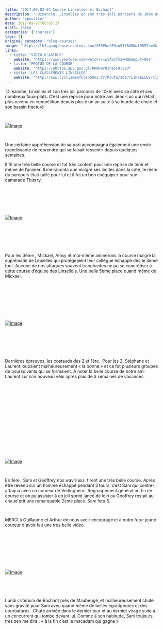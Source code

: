 ```yaml
---
title: "2017.09.03-04 Course Linselles et Bachant"
description: " Dimanche, Linselles et son très joli parcours de 10km avec sa côte et ses nombreux faux-plats. C’est une reprise pour notre ami Jean-Luc qui n’était plus revenu en compétition depuis plus d’un an suite à sa lourde de chute et son bassin fracturé"
author: "vpoullier"
date: 2017-09-07T06:05:27
draft: false
categories: ["courses"]
tags: []
original_category: "blog-courses"
image: "https://lh3.googleusercontent.com/GFRPknGFHzo97t5GMWwfD55TsmXk--QMX8yy3RoJ-UYs4LIHwvWRlZgvlMy_1Ixs5PQ_oVK15dNlVHUERyRIHJ32r93MivAyqKxOw9jZjcVZk46HUTv1S31Q3QM16mo7XQyI4JMHjX2lkoLu-eGWqIutJNmij8K_cn-R4ZWX9ldaOyKIdEN70eyV5nLJpHojmPzr6ywbgUF8caUVKmSabo9Ut7Ct0IRDuhcgrU4TMhJIHsBJ1ZAUHX4DuvzLz1qs4ix8YOyt13FEdIKpZCIqWc7MxC4mVrxN6cms_mSdDAequaXsDbXqnxMpzWUFyK9xLB7D3Yg-2W5NloEL4Z6A0sRnEpfnU4t3fpwZR3e_ejomUf8eQIo1PAVGU9yCSk2TF9PMaup7fW164_1lRdB-wwaIDikZwGhtl4Xk9qYCzo4ID2GjyZvFSOHGLa4oeII2GxLPIZE-kJaoFuCG3BsYJQTacbZQyN-YPXlBIgjn8ckp7sJfgTlO3SltFX1OC669tM0sEY1tDpx1lPFBTzfHeFqeXfb_fSGQbb1j_A0CqFl2V6HqD6dlNOfvwbsWJxIj4yk-l8aIFIfU5yuM-FVDiXBpcs2FWBhhXANnhsuUiScE52C9LCj_T-CCKjtXaxsuOXibMsZaN6Koxp92TH7_I8xxHpfxT_79PQ=w960-h540-no"
links:
  - title: "VIDEO D'ARTHUR"
    website: "https://www.youtube.com/watch?v=wYASCfmawMQ&amp;t=80s"
  - title: "PHOTOS DE LA COURSE"
    website: "https://photos.app.goo.gl/RKWH9rRiheoCRT383"
  - title: "LES CLASSEMENTS LINSELLES"
    website: "http://www.cyclismeufolep5962.fr/Route/2017/LINSELLES/Classements.pdf"
---
```


&nbsp;Dimanche, Linselles et son très joli parcours de 10km avec sa côte et ses nombreux faux-plats. C’est une reprise pour notre ami Jean-Luc qui n’était plus revenu en compétition depuis plus d’un an suite à sa lourde de chute et son bassin fracturé

<!--more-->

&nbsp;

[![Image](https://lh3.googleusercontent.com/GFRPknGFHzo97t5GMWwfD55TsmXk--QMX8yy3RoJ-UYs4LIHwvWRlZgvlMy_1Ixs5PQ_oVK15dNlVHUERyRIHJ32r93MivAyqKxOw9jZjcVZk46HUTv1S31Q3QM16mo7XQyI4JMHjX2lkoLu-eGWqIutJNmij8K_cn-R4ZWX9ldaOyKIdEN70eyV5nLJpHojmPzr6ywbgUF8caUVKmSabo9Ut7Ct0IRDuhcgrU4TMhJIHsBJ1ZAUHX4DuvzLz1qs4ix8YOyt13FEdIKpZCIqWc7MxC4mVrxN6cms_mSdDAequaXsDbXqnxMpzWUFyK9xLB7D3Yg-2W5NloEL4Z6A0sRnEpfnU4t3fpwZR3e_ejomUf8eQIo1PAVGU9yCSk2TF9PMaup7fW164_1lRdB-wwaIDikZwGhtl4Xk9qYCzo4ID2GjyZvFSOHGLa4oeII2GxLPIZE-kJaoFuCG3BsYJQTacbZQyN-YPXlBIgjn8ckp7sJfgTlO3SltFX1OC669tM0sEY1tDpx1lPFBTzfHeFqeXfb_fSGQbb1j_A0CqFl2V6HqD6dlNOfvwbsWJxIj4yk-l8aIFIfU5yuM-FVDiXBpcs2FWBhhXANnhsuUiScE52C9LCj_T-CCKjtXaxsuOXibMsZaN6Koxp92TH7_I8xxHpfxT_79PQ=w960-h540-no)](https://lh3.googleusercontent.com/GFRPknGFHzo97t5GMWwfD55TsmXk--QMX8yy3RoJ-UYs4LIHwvWRlZgvlMy_1Ixs5PQ_oVK15dNlVHUERyRIHJ32r93MivAyqKxOw9jZjcVZk46HUTv1S31Q3QM16mo7XQyI4JMHjX2lkoLu-eGWqIutJNmij8K_cn-R4ZWX9ldaOyKIdEN70eyV5nLJpHojmPzr6ywbgUF8caUVKmSabo9Ut7Ct0IRDuhcgrU4TMhJIHsBJ1ZAUHX4DuvzLz1qs4ix8YOyt13FEdIKpZCIqWc7MxC4mVrxN6cms_mSdDAequaXsDbXqnxMpzWUFyK9xLB7D3Yg-2W5NloEL4Z6A0sRnEpfnU4t3fpwZR3e_ejomUf8eQIo1PAVGU9yCSk2TF9PMaup7fW164_1lRdB-wwaIDikZwGhtl4Xk9qYCzo4ID2GjyZvFSOHGLa4oeII2GxLPIZE-kJaoFuCG3BsYJQTacbZQyN-YPXlBIgjn8ckp7sJfgTlO3SltFX1OC669tM0sEY1tDpx1lPFBTzfHeFqeXfb_fSGQbb1j_A0CqFl2V6HqD6dlNOfvwbsWJxIj4yk-l8aIFIfU5yuM-FVDiXBpcs2FWBhhXANnhsuUiScE52C9LCj_T-CCKjtXaxsuOXibMsZaN6Koxp92TH7_I8xxHpfxT_79PQ=w960-h540-no)

&nbsp;

Une certaine appréhension de sa part accompagna également une envie grandissante de reprendre qui se faisait ressentir depuis quelques semaines.

Il fit une très belle course et fut très content pour une reprise de tenir et même de l’animer. Il me raconta que malgré ses limites dans la côte, le reste du parcours était taillé pour lui et il fut un bon coéquipier pour son camarade Thierry.

&nbsp;

&nbsp;

&nbsp;

[![Image](https://lh3.googleusercontent.com/oI8OXHjdTKXgOAUHbSODmLMggmB22tGfpLtHekPd5Qi8rfCG7r-1LAvJFWXn90rUqtlm1t7M7QyATZMZhcG27U-O-_bqnzb4XL2HMsTqxbFcN88-JmZafV-EPEQMKebU7jijk_0hDxcRyBpWYmtuQf82iUAZUX5yWz8in7dImOxhIv2goDvhGni2CnIqxhFR_RrUtyXsxo8fWVFVVZTrVKdBKtW-iBZhffyDi7zYE6MvmK9gvcHSusK1xYnF6xsbaYNArwKVB8ivW-bFQZHU2xZbx8QTxd-7vMbiQ6XTUYYRsAirJ_VlfPHPFRPqY35gYbDkHAi90yPvG0d8AlvkxnUJjXM320iqxdwG77WV1C2TCKgdO2Guol88KGMz-yojJCe-EyrTkrfjewDK8l9DD1WFHTmi31w1I-v2t2fmEC3CuwNwzKWiQmXZyaQJGIKQxmw76vVA-ROdw8f72gKeaj93taRI14LM5IO5eVT9RXev-HGTp3eCoMIuyFwx09dEuuShALb0k15ojsPS40XWABfGgwDlqtRpFgfl9cGC9YbRt6J0vRihJ9tKk3czylaoH08N70groL9R8yZckahBSFtfllaMRB_nKEPlIQGsFKsxyMeaMipQmYjubYnCCfR9GdfP0Ap_8gwY8AyS5dd_9rxplpuSs4W07Q=w960-h540-no)](https://lh3.googleusercontent.com/oI8OXHjdTKXgOAUHbSODmLMggmB22tGfpLtHekPd5Qi8rfCG7r-1LAvJFWXn90rUqtlm1t7M7QyATZMZhcG27U-O-_bqnzb4XL2HMsTqxbFcN88-JmZafV-EPEQMKebU7jijk_0hDxcRyBpWYmtuQf82iUAZUX5yWz8in7dImOxhIv2goDvhGni2CnIqxhFR_RrUtyXsxo8fWVFVVZTrVKdBKtW-iBZhffyDi7zYE6MvmK9gvcHSusK1xYnF6xsbaYNArwKVB8ivW-bFQZHU2xZbx8QTxd-7vMbiQ6XTUYYRsAirJ_VlfPHPFRPqY35gYbDkHAi90yPvG0d8AlvkxnUJjXM320iqxdwG77WV1C2TCKgdO2Guol88KGMz-yojJCe-EyrTkrfjewDK8l9DD1WFHTmi31w1I-v2t2fmEC3CuwNwzKWiQmXZyaQJGIKQxmw76vVA-ROdw8f72gKeaj93taRI14LM5IO5eVT9RXev-HGTp3eCoMIuyFwx09dEuuShALb0k15ojsPS40XWABfGgwDlqtRpFgfl9cGC9YbRt6J0vRihJ9tKk3czylaoH08N70groL9R8yZckahBSFtfllaMRB_nKEPlIQGsFKsxyMeaMipQmYjubYnCCfR9GdfP0Ap_8gwY8AyS5dd_9rxplpuSs4W07Q=w960-h540-no)

&nbsp;

&nbsp;

&nbsp;

Pour les 3ème , Mickael, Alexy et moi-même animerons la course malgré la suprématie de Linselles qui protégeaient leur collègue échappé dès le 3ème tour. Aucune de nos attaques souvent tranchantes ne pu se concrétiser à cette course d’équipe des Linsellois. Une belle 5ème place quand même de Mickael.

&nbsp;

&nbsp;

&nbsp;

&nbsp;

[![Image](https://lh3.googleusercontent.com/hB6Kpt7XQJ8Qop-4PjXMvetYPNfoGRlQ18CvdvWeB8vMatX6-GMWxSbSNnujIYqKTCuYXUUESR3VRlyLcIW7e1Wq_1Ukmxk0AuWQ6BkmQRsMwnQYE1H0lhfMzFG3YgllNeZoSdr4HQT6ya7JYSy3ANyYtjHSmUCCddbYvgEx1p2wL8HGWZSjE4kvCTpRua4gsDluh-UgGk6obKLxqHDDRjNvU5B6IY210rRnZMUxLYJDBWZs0DD5_mZJNplgfb_gTbGtlFSYVgus4RnZmJJbgXwKPFDc0g_ApLV7b22W_nRFrsD3NK80U5iRQfHRoOK_JvnE8WEuUIssDrU1DGcLVooA0sN4XxDdqdGIxMkw3RcOSWbcD682QY1BQBX-YU37jtCyH29cTndmvjkh72aYQ4dmiAbCX-rhG6wER18Ctxi5S7fOUvFd4wLpicq-VqIo9xF2KPVaLe29ImKP02cOqT9SuQs42M8fjwdNccZ-K_q8RCXFfV2ggkaVhU17_WPvh3e3swe00FSbW3x6jDQHTQk_bp2PX9xrST5-v2x2E1Jo8ySvqYDGDIbiilauJ17UU5xNkd7ZLjpkURM2Pi4it7bWxsjNWoYlPwE87GG_bzn1Se_neEYAYJIGwTBUak8ab3aHwIyN7yOG0rkxMXuKV2gJbyncdnQpqA=w434-h770-no)](https://lh3.googleusercontent.com/hB6Kpt7XQJ8Qop-4PjXMvetYPNfoGRlQ18CvdvWeB8vMatX6-GMWxSbSNnujIYqKTCuYXUUESR3VRlyLcIW7e1Wq_1Ukmxk0AuWQ6BkmQRsMwnQYE1H0lhfMzFG3YgllNeZoSdr4HQT6ya7JYSy3ANyYtjHSmUCCddbYvgEx1p2wL8HGWZSjE4kvCTpRua4gsDluh-UgGk6obKLxqHDDRjNvU5B6IY210rRnZMUxLYJDBWZs0DD5_mZJNplgfb_gTbGtlFSYVgus4RnZmJJbgXwKPFDc0g_ApLV7b22W_nRFrsD3NK80U5iRQfHRoOK_JvnE8WEuUIssDrU1DGcLVooA0sN4XxDdqdGIxMkw3RcOSWbcD682QY1BQBX-YU37jtCyH29cTndmvjkh72aYQ4dmiAbCX-rhG6wER18Ctxi5S7fOUvFd4wLpicq-VqIo9xF2KPVaLe29ImKP02cOqT9SuQs42M8fjwdNccZ-K_q8RCXFfV2ggkaVhU17_WPvh3e3swe00FSbW3x6jDQHTQk_bp2PX9xrST5-v2x2E1Jo8ySvqYDGDIbiilauJ17UU5xNkd7ZLjpkURM2Pi4it7bWxsjNWoYlPwE87GG_bzn1Se_neEYAYJIGwTBUak8ab3aHwIyN7yOG0rkxMXuKV2gJbyncdnQpqA=w434-h770-no)

&nbsp;

&nbsp;

&nbsp;

Dernières épreuves, les costauds des 2 et 1ère. &nbsp;Pour les 2, Stéphane et Laurent loupaient malheureusement «&nbsp;la bonne&nbsp;» et ce fut plusieurs groupes de poursuivants qui se formaient. A noter la belle course de notre ami Laurent sur son nouveau vélo après plus de 3 semaines de vacances.

&nbsp;

&nbsp;

&nbsp;

&nbsp;

&nbsp;

&nbsp;

&nbsp;

&nbsp;

[![Image](https://lh3.googleusercontent.com/vmb5h6r5w-qnj5_Lm9aN9chwkffOM_HJtYvvxp8zZGRvfhN-qFHZ2FfLqgSA7FPiArAcM1vRQV-eY74XJ8xLdOZQ1fkXTcysWkvhVYJiNnTjPU8WeN2QEtQU9fNe4vPR4AjV0C4-083cShofey-ViDMdc_cSK_ILLyYSPx-rUvbMymQTjjruXt8P2HSm9mCShl5oT8ECiXXgZgt-xiV1gfzhwbGRaRrjX85jlqM90g-Qo-9cKffwKzMmBh7UhZgFkREKKrGDZcnK7Km9qnOekeh1EkDfJm8IiwOg1RLcu9RO7dfH47kDqHE2C38pNWIVoXe7MCBRX-rCyeljGw-muxuq64I43iH9y4oAC5dxfO7k2_RK7t48ymidWZoU5zH6Uiej-fAkKlZ6wtwckr3syuWHJM6pjs1rIiGu4yAN1bCotUP7_uQuTajfKVrH_jXlG_IYkUhx4JFZyr5SYfeh4rKram7JfLk-7fLTTFSgW5c8shqFV5P1VwqF_GQVJ4gGzgeacF0qG6ypdGICmShH4jLd0cq2KlNWIzS6_RMwQ4bTsHN4kgvtc6s0GVlsZGbTxbCeL5toczSv8Ugubk01SSVmtwjBChjIDriUifX0IEHusL1Yzg6580A23ESvuaDaKpSlLebdqANTPMiOV234MjVXqGbrNwFKeQ=w960-h540-no)](https://lh3.googleusercontent.com/vmb5h6r5w-qnj5_Lm9aN9chwkffOM_HJtYvvxp8zZGRvfhN-qFHZ2FfLqgSA7FPiArAcM1vRQV-eY74XJ8xLdOZQ1fkXTcysWkvhVYJiNnTjPU8WeN2QEtQU9fNe4vPR4AjV0C4-083cShofey-ViDMdc_cSK_ILLyYSPx-rUvbMymQTjjruXt8P2HSm9mCShl5oT8ECiXXgZgt-xiV1gfzhwbGRaRrjX85jlqM90g-Qo-9cKffwKzMmBh7UhZgFkREKKrGDZcnK7Km9qnOekeh1EkDfJm8IiwOg1RLcu9RO7dfH47kDqHE2C38pNWIVoXe7MCBRX-rCyeljGw-muxuq64I43iH9y4oAC5dxfO7k2_RK7t48ymidWZoU5zH6Uiej-fAkKlZ6wtwckr3syuWHJM6pjs1rIiGu4yAN1bCotUP7_uQuTajfKVrH_jXlG_IYkUhx4JFZyr5SYfeh4rKram7JfLk-7fLTTFSgW5c8shqFV5P1VwqF_GQVJ4gGzgeacF0qG6ypdGICmShH4jLd0cq2KlNWIzS6_RMwQ4bTsHN4kgvtc6s0GVlsZGbTxbCeL5toczSv8Ugubk01SSVmtwjBChjIDriUifX0IEHusL1Yzg6580A23ESvuaDaKpSlLebdqANTPMiOV234MjVXqGbrNwFKeQ=w960-h540-no)

&nbsp;

En 1ère, &nbsp;Sam et Geoffrey nos wavrinois, firent une très belle course. Après être revenu sur un homme échappé pendant 3 tours, c’est Sam qui contre-attaqua avec un coureur de Verlinghem. &nbsp;Regroupement général en fin de course et on pu assister à un joli sprint lancé de loin ou Geoffrey restait au chaud prit une remarquable 2ème place. Sam fera 5.

&nbsp;

MERCI à Guillaume et Arthur de nous avoir encouragé et à notre futur jeune coureur d'avoir fait une très belle vidéo.

&nbsp;

&nbsp;

&nbsp;

&nbsp;

[![Image](https://lh3.googleusercontent.com/vUZEfrq4IWR28SpYOqNISb-RCpY10BBHQqm12Ub0E02wHhbboYoqmUluJZuybWa6g3G422vVAYdUF7xgNYLFCsvu5_C-CnhVbagtOM9UreL8KJTEiVBYoGnYtanjxpO_CXxDYeKXOcru7bykC3r01vveaio6qYx5_K85QC3nd5gUrk7pE3__bA34FkcVBGJKHtNOrR76nLOJOwRrP--DKNf2OZ_0_FSwLV5egAm2-kKRKsJ61fgIsS1rrE58jSBTCOYw9_KyK6u3qiey4y8XrnFgi_WbtW5dCYiRHYmgFmU5uNMv3IeiDElTP3ZfqhddBv5MRp-vKcS80ZjqYU2boN8R4OxN727jgeO51SnMpBxrRHQot9_I6UfGPppoAWkEYwNiTOL1YBFEQ0cOupLZCzd7bUAarl0eED5gJQ30_AYjsvRMgWJAtG-M1ZMlOSgyU4sUA7yWlrslgT4xiSiB0WZ6jTf2lkY7DOqjRgWqrKtHAIhEU2QuggmHKTFpkXOyMCgkDYNE9WxbKO7DjU3JY0eLzzE-hpvyM945DM5jVfJwScozXb8AkHLAUgjoBjVZ8eGESdrrV-4OjYjV_37mzzJjYBEPzTuCun1pqwtP7eaLMIGHgpyRg_FVsqHZ00vWHMiBETmK51LdeT5aRyjNExJ16aTfJ7ggyw=w480-h640-no)](https://lh3.googleusercontent.com/vUZEfrq4IWR28SpYOqNISb-RCpY10BBHQqm12Ub0E02wHhbboYoqmUluJZuybWa6g3G422vVAYdUF7xgNYLFCsvu5_C-CnhVbagtOM9UreL8KJTEiVBYoGnYtanjxpO_CXxDYeKXOcru7bykC3r01vveaio6qYx5_K85QC3nd5gUrk7pE3__bA34FkcVBGJKHtNOrR76nLOJOwRrP--DKNf2OZ_0_FSwLV5egAm2-kKRKsJ61fgIsS1rrE58jSBTCOYw9_KyK6u3qiey4y8XrnFgi_WbtW5dCYiRHYmgFmU5uNMv3IeiDElTP3ZfqhddBv5MRp-vKcS80ZjqYU2boN8R4OxN727jgeO51SnMpBxrRHQot9_I6UfGPppoAWkEYwNiTOL1YBFEQ0cOupLZCzd7bUAarl0eED5gJQ30_AYjsvRMgWJAtG-M1ZMlOSgyU4sUA7yWlrslgT4xiSiB0WZ6jTf2lkY7DOqjRgWqrKtHAIhEU2QuggmHKTFpkXOyMCgkDYNE9WxbKO7DjU3JY0eLzzE-hpvyM945DM5jVfJwScozXb8AkHLAUgjoBjVZ8eGESdrrV-4OjYjV_37mzzJjYBEPzTuCun1pqwtP7eaLMIGHgpyRg_FVsqHZ00vWHMiBETmK51LdeT5aRyjNExJ16aTfJ7ggyw=w480-h640-no)

&nbsp;

&nbsp;

Lundi critérium de Bachant près de Maubeuge, et malheureusement chute sans gravité pour Sam avec quand même de belles égratignures et des courbatures. &nbsp;Chute arrivée dans le dernier tour et au dernier virage suite à un concurrent qui tombe devant lui. Comme à son habitude, Sam toujours très zen me dira&nbsp;:&nbsp;«&nbsp;à la fin c’est le macadam qui gagne&nbsp;»

&nbsp;